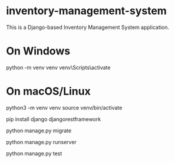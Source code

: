 # inventory-management-system


This is a Django-based Inventory Management System application.

# On Windows
python -m venv venv
venv\Scripts\activate

# On macOS/Linux
python3 -m venv venv
source venv/bin/activate


pip install django djangorestframework

python manage.py migrate

python manage.py runserver


python manage.py test